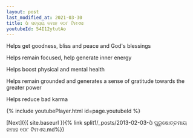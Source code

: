 ```yaml
---
layout: post
last_modified_at: 2021-03-30
title: ଓଁ ସତ୍ୟୟ ନମାହ ୧୦୮ ଟିମଏସ
youtubeId: 54I12ytutAo
---
```

 
 
Helps get goodness, bliss and peace and God's blessings
 
Helps remain focused, help generate inner energy 
 
Helps boost physical and mental health 
 
Helps remain grounded and generates a sense of gratitude towards the greater power 
 
Helps reduce bad karma
 
 
 
 


{% include youtubePlayer.html id=page.youtubeId %}
 
[Next]({{ site.baseurl }}{% link  split1/_posts/2013-02-03-ଓଁ ପୁରୁଷୋତ୍ତମାୟ ନମାହ ୧୦୮ ଟିମଏସ.md%})
 
